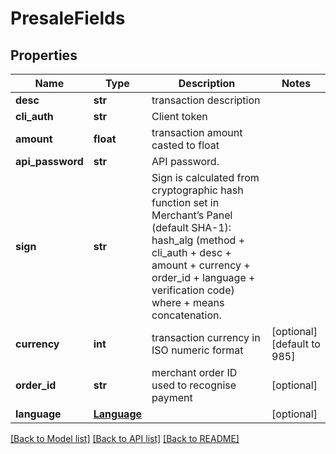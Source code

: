 # PresaleFields

## Properties
Name | Type | Description | Notes
------------ | ------------- | ------------- | -------------
**desc** | **str** | transaction description | 
**cli_auth** | **str** | Client token | 
**amount** | **float** | transaction amount casted to float | 
**api_password** | **str** | API password. | 
**sign** | **str** | Sign is calculated from cryptographic hash function set in Merchant’s Panel (default SHA-1): hash_alg (method + cli_auth + desc + amount + currency + order_id + language + verification code) where + means concatenation. | 
**currency** | **int** | transaction currency in ISO numeric format | [optional] [default to 985]
**order_id** | **str** | merchant order ID used to recognise payment | [optional] 
**language** | [**Language**](Language.md) |  | [optional] 

[[Back to Model list]](../README.md#documentation-for-models) [[Back to API list]](../README.md#documentation-for-api-endpoints) [[Back to README]](../README.md)


